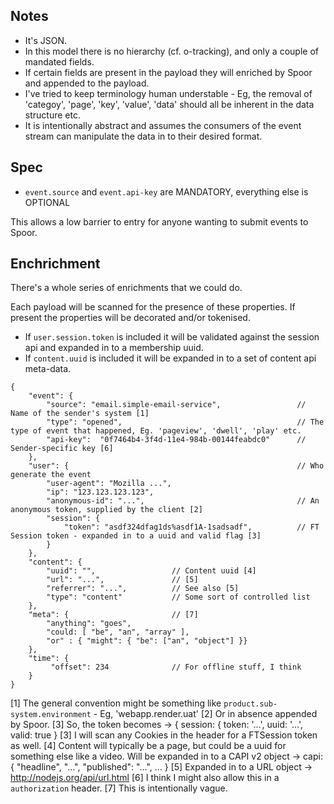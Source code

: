 ## Notes

- It's JSON.
- In this model there is no hierarchy (cf. o-tracking), and only a couple of mandated fields.
- If certain fields are present in the payload they will enriched by Spoor and appended to the payload.
- I've tried to keep terminology human understable - Eg, the removal of 'categoy', 'page', 'key', 'value', 'data' should all be inherent in the data structure etc.
- It is intentionally abstract and assumes the consumers of the event stream can manipulate the data in to their desired format.

## Spec 

- `event.source` and `event.api-key` are MANDATORY, everything else is OPTIONAL

This allows a low barrier to entry for anyone wanting to submit events to Spoor.

## Enchrichment 

There's a whole series of enrichments that we could do.

Each payload will be scanned for the presence of these properties. If present the properties will be decorated and/or tokenised. 

- If `user.session.token` is included it will be validated against the session api and expanded in to a membership uuid.
- If `content.uuid` is included it will be expanded in to a set of content api meta-data.

```
{
    "event": {
        "source": "email.simple-email-service",  				// Name of the sender's system [1]
        "type": "opened",  										// The type of event that happened, Eg. 'pageview', 'dwell', 'play' etc.
		"api-key":	"0f7464b4-3f4d-11e4-984b-00144feabdc0"		// Sender-specific key [6]
    },
    "user": {													// Who generate the event
        "user-agent": "Mozilla ...",
        "ip": "123.123.123.123",
        "anonymous-id": "...",									// An anonymous token, supplied by the client [2] 
        "session": {
            "token": "asdf324dfag1ds%asdf1A-1sadsadf",  		// FT Session token - expanded in to a uuid and valid flag [3]
        }
    },
    "content": {
        "uuid": "", 				// Content uuid [4] 
        "url": "...", 	 			// [5] 
        "referrer": "...", 			// See also [5]
		"type":	"content"			// Some sort of controlled list  
    },
	"meta": {						// [7]
		"anything": "goes",
		"could: [ "be", "an", "array" ],
		"or" : { "might": { "be": ["an", "object"] }}
	},
    "time": {
         "offset": 234				// For offline stuff, I think
    }
}
```

[1] The general convention might be something like `product.sub-system.environment` - Eg, 'webapp.render.uat'
[2] Or in absence appended by Spoor. 
[3] So, the token becomes -> { session: { token: '...', uuid: '...', valid: true }
[3] I will scan any Cookies in the header for a FTSession token as well.
[4] Content will typically be a page, but could be a uuid for something else like a video. Will be expanded in to a CAPI v2 object -> capi: { "headline", "...", "published": "...", ... }
[5] Expanded in to a URL object -> http://nodejs.org/api/url.html
[6] I think I might also allow this in a `authorization` header.
[7] This is intentionally vague.

